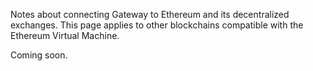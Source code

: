 Notes about connecting Gateway to Ethereum and its decentralized exchanges. This page applies to other blockchains compatible with the Ethereum Virtual Machine.

Coming soon.